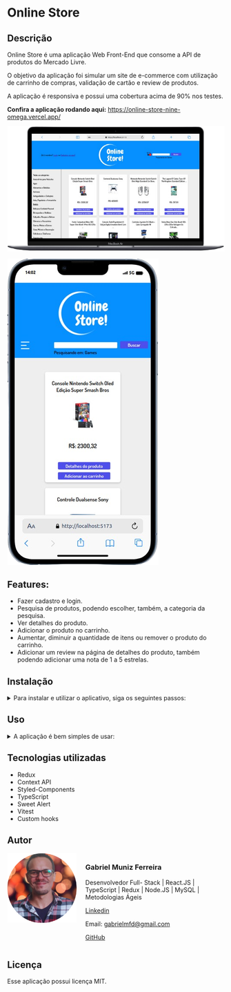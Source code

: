 # Online Store

## Descrição

Online Store é uma aplicação Web Front-End que consome a API de produtos do Mercado Livre.

O objetivo da aplicação foi simular um site de e-commerce com utilização de carrinho de compras, validação de cartão e review de produtos.

A aplicação é responsiva  e possui uma cobertura acima de 90% nos testes.

**Confira a aplicação rodando aqui:** https://online-store-nine-omega.vercel.app/

![note.png](ReadMeImages/note.png)

![phone.png](ReadMeImages/phone.png)

## Features:

- Fazer cadastro e login.
- Pesquisa de produtos, podendo escolher, também, a categoria da pesquisa.
- Ver detalhes do produto.
- Adicionar o produto no carrinho.
- Aumentar, diminuir a quantidade de itens ou remover o produto do carrinho.
- Adicionar um review na página de detalhes do produto, também podendo adicionar uma nota de 1 a 5 estrelas.

## Instalação

<details>
<summary>Para instalar e utilizar o aplicativo, siga os seguintes passos:</summary>
    - É necessário ter o git instalado no computador.
    - Clique no botão verde chamado ‘Code’.
    - Caso tenha uma chave SSH no seu computador, pode escolher a opção SSH.
    - Copie o endereço. Ex.: ‘[git@github.com](mailto:git@github.com):GabrielMunizz/OnlineStore.git’
    - Escolha uma pasta para clonar o projeto.
    - Entre na pasta e abra o terminal.
    - Digite ‘git clone endereço’. Ex.: git clone [git@github.com](mailto:git@github.com):GabrielMunizz/OnlineStore.git
    - Depois de clonar, entre na pasta ‘OnlineStore’ que foi gerada.
    - Abra o terminal e digite ‘npm install’
    - Ao terminar de instalar as dependências, digite ‘npm run dev’ no terminal e o projeto deve rodar no seu navegador automaticamente. 
</details>

## Uso

<details>
<summary>A aplicação é bem simples de usar:</summary>
    - Para fazer cadastro, clique no botão “cadastre-se aqui’ no canto superior esquerdo da tela principal.
    - Para pesquisar, basta digitar na barra de procura o nome do produto e clicar em “Buscar”.
    - Caso tenha encontrado, para ver os detalhes do produto, clique em “Detalhes do produto”.
    - Se tiver interesse em adquirir o produto, clique em “Adicionar ao carrinho”.
    - Caso já possua uma conta cadastrada, também é possível adicionar uma review do produto clicando em “Avaliar” na página de detalhes do produto.
    - Para ver o seu carrinho, clique no ícone de carrinho de compras que se encontra no canto superior direito da tela.
    - Revise os produtos no seu carrinho: caso queira aumentar a quantidade, é só clicar no botão ‘ + ’ ou diminua clicando no botão ‘ - ’.
    - Caso queira retirar algum produto, clique no botão “Remover”.
    - Ao clicar no botão “Finalizar compra”, será redirecionado para uma tela com um formulário para informações de entrega e método de pagamento. Preenchendo o formulário, basta clicar em “Concluir” e será redirecionado para uma tela de conclusão de pedido.
</details>

## Tecnologias utilizadas

- Redux
- Context API
- Styled-Components
- TypeScript
- Sweet Alert
- Vitest
- Custom hooks

## Autor

<div style="display: flex; flex-direction: row;">
    <div style="flex: 1; padding-right: 20px;">
        <img src="ReadMeImages/Foto_fundo_transparente.png" width="250">
    </div>
    <div style="flex: 2;">
        <h3>Gabriel Muniz Ferreira</h3>
        <p>Desenvolvedor Full- Stack | React.JS | TypeScript | Redux | Node.JS | MySQL | Metodologias Ágeis</p>
        <p><a href="https://www.linkedin.com/in/gabriel-muniz-dev/" target="_blank">Linkedin</a></p>
        <p>Email: <a href="mailto:gabrielmfd@gmail.com">gabrielmfd@gmail.com</a></p>
        <p><a href="https://github.com/GabrielMunizz" target="_blank">GitHub</a></p>
    </div>
</div>

## Licença

Esse aplicação possui licença MIT.